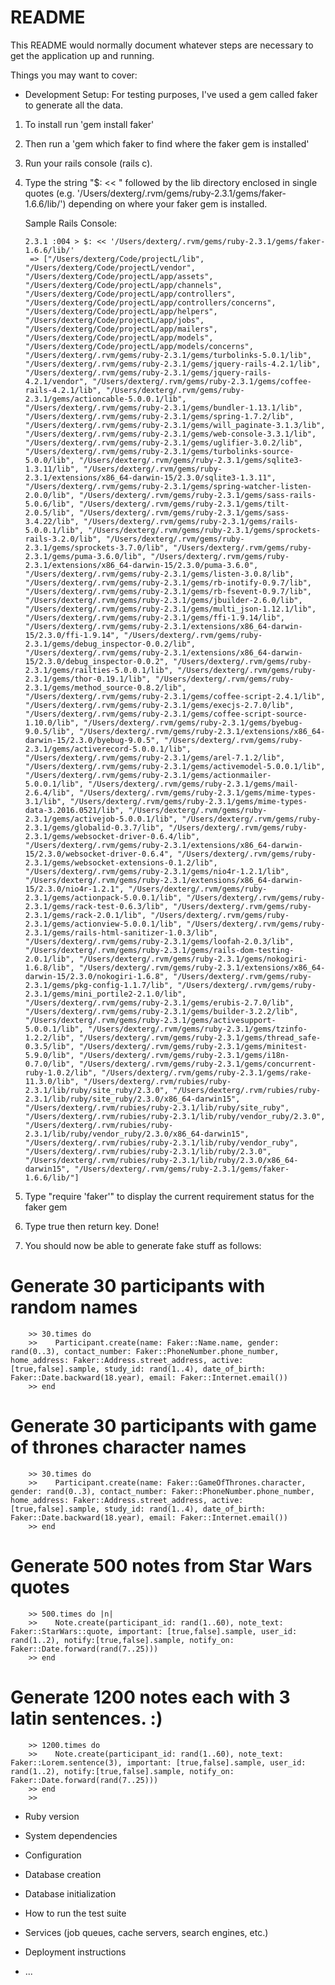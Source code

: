 # README

This README would normally document whatever steps are necessary to get the
application up and running.

Things you may want to cover:

* Development Setup:
For testing purposes, I've used a gem called faker to generate all the data.

1. To install run 'gem install faker'
2. Then run a 'gem which faker to find where the faker gem is installed'
3. Run your rails console (rails c).
4. Type the string "$: << " followed by the lib directory enclosed in single quotes (e.g. '/Users/dexterg/.rvm/gems/ruby-2.3.1/gems/faker-1.6.6/lib/') depending on where your faker gem is installed.

    Sample Rails Console:
    
    ```{r, engine='bash', count_lines}
    2.3.1 :004 > $: << '/Users/dexterg/.rvm/gems/ruby-2.3.1/gems/faker-1.6.6/lib/'
     => ["/Users/dexterg/Code/projectL/lib", "/Users/dexterg/Code/projectL/vendor", "/Users/dexterg/Code/projectL/app/assets", "/Users/dexterg/Code/projectL/app/channels", "/Users/dexterg/Code/projectL/app/controllers", "/Users/dexterg/Code/projectL/app/controllers/concerns", "/Users/dexterg/Code/projectL/app/helpers", "/Users/dexterg/Code/projectL/app/jobs", "/Users/dexterg/Code/projectL/app/mailers", "/Users/dexterg/Code/projectL/app/models", "/Users/dexterg/Code/projectL/app/models/concerns", "/Users/dexterg/.rvm/gems/ruby-2.3.1/gems/turbolinks-5.0.1/lib", "/Users/dexterg/.rvm/gems/ruby-2.3.1/gems/jquery-rails-4.2.1/lib", "/Users/dexterg/.rvm/gems/ruby-2.3.1/gems/jquery-rails-4.2.1/vendor", "/Users/dexterg/.rvm/gems/ruby-2.3.1/gems/coffee-rails-4.2.1/lib", "/Users/dexterg/.rvm/gems/ruby-2.3.1/gems/actioncable-5.0.0.1/lib", "/Users/dexterg/.rvm/gems/ruby-2.3.1/gems/bundler-1.13.1/lib", "/Users/dexterg/.rvm/gems/ruby-2.3.1/gems/spring-1.7.2/lib", "/Users/dexterg/.rvm/gems/ruby-2.3.1/gems/will_paginate-3.1.3/lib", "/Users/dexterg/.rvm/gems/ruby-2.3.1/gems/web-console-3.3.1/lib", "/Users/dexterg/.rvm/gems/ruby-2.3.1/gems/uglifier-3.0.2/lib", "/Users/dexterg/.rvm/gems/ruby-2.3.1/gems/turbolinks-source-5.0.0/lib", "/Users/dexterg/.rvm/gems/ruby-2.3.1/gems/sqlite3-1.3.11/lib", "/Users/dexterg/.rvm/gems/ruby-2.3.1/extensions/x86_64-darwin-15/2.3.0/sqlite3-1.3.11", "/Users/dexterg/.rvm/gems/ruby-2.3.1/gems/spring-watcher-listen-2.0.0/lib", "/Users/dexterg/.rvm/gems/ruby-2.3.1/gems/sass-rails-5.0.6/lib", "/Users/dexterg/.rvm/gems/ruby-2.3.1/gems/tilt-2.0.5/lib", "/Users/dexterg/.rvm/gems/ruby-2.3.1/gems/sass-3.4.22/lib", "/Users/dexterg/.rvm/gems/ruby-2.3.1/gems/rails-5.0.0.1/lib", "/Users/dexterg/.rvm/gems/ruby-2.3.1/gems/sprockets-rails-3.2.0/lib", "/Users/dexterg/.rvm/gems/ruby-2.3.1/gems/sprockets-3.7.0/lib", "/Users/dexterg/.rvm/gems/ruby-2.3.1/gems/puma-3.6.0/lib", "/Users/dexterg/.rvm/gems/ruby-2.3.1/extensions/x86_64-darwin-15/2.3.0/puma-3.6.0", "/Users/dexterg/.rvm/gems/ruby-2.3.1/gems/listen-3.0.8/lib", "/Users/dexterg/.rvm/gems/ruby-2.3.1/gems/rb-inotify-0.9.7/lib", "/Users/dexterg/.rvm/gems/ruby-2.3.1/gems/rb-fsevent-0.9.7/lib", "/Users/dexterg/.rvm/gems/ruby-2.3.1/gems/jbuilder-2.6.0/lib", "/Users/dexterg/.rvm/gems/ruby-2.3.1/gems/multi_json-1.12.1/lib", "/Users/dexterg/.rvm/gems/ruby-2.3.1/gems/ffi-1.9.14/lib", "/Users/dexterg/.rvm/gems/ruby-2.3.1/extensions/x86_64-darwin-15/2.3.0/ffi-1.9.14", "/Users/dexterg/.rvm/gems/ruby-2.3.1/gems/debug_inspector-0.0.2/lib", "/Users/dexterg/.rvm/gems/ruby-2.3.1/extensions/x86_64-darwin-15/2.3.0/debug_inspector-0.0.2", "/Users/dexterg/.rvm/gems/ruby-2.3.1/gems/railties-5.0.0.1/lib", "/Users/dexterg/.rvm/gems/ruby-2.3.1/gems/thor-0.19.1/lib", "/Users/dexterg/.rvm/gems/ruby-2.3.1/gems/method_source-0.8.2/lib", "/Users/dexterg/.rvm/gems/ruby-2.3.1/gems/coffee-script-2.4.1/lib", "/Users/dexterg/.rvm/gems/ruby-2.3.1/gems/execjs-2.7.0/lib", "/Users/dexterg/.rvm/gems/ruby-2.3.1/gems/coffee-script-source-1.10.0/lib", "/Users/dexterg/.rvm/gems/ruby-2.3.1/gems/byebug-9.0.5/lib", "/Users/dexterg/.rvm/gems/ruby-2.3.1/extensions/x86_64-darwin-15/2.3.0/byebug-9.0.5", "/Users/dexterg/.rvm/gems/ruby-2.3.1/gems/activerecord-5.0.0.1/lib", "/Users/dexterg/.rvm/gems/ruby-2.3.1/gems/arel-7.1.2/lib", "/Users/dexterg/.rvm/gems/ruby-2.3.1/gems/activemodel-5.0.0.1/lib", "/Users/dexterg/.rvm/gems/ruby-2.3.1/gems/actionmailer-5.0.0.1/lib", "/Users/dexterg/.rvm/gems/ruby-2.3.1/gems/mail-2.6.4/lib", "/Users/dexterg/.rvm/gems/ruby-2.3.1/gems/mime-types-3.1/lib", "/Users/dexterg/.rvm/gems/ruby-2.3.1/gems/mime-types-data-3.2016.0521/lib", "/Users/dexterg/.rvm/gems/ruby-2.3.1/gems/activejob-5.0.0.1/lib", "/Users/dexterg/.rvm/gems/ruby-2.3.1/gems/globalid-0.3.7/lib", "/Users/dexterg/.rvm/gems/ruby-2.3.1/gems/websocket-driver-0.6.4/lib", "/Users/dexterg/.rvm/gems/ruby-2.3.1/extensions/x86_64-darwin-15/2.3.0/websocket-driver-0.6.4", "/Users/dexterg/.rvm/gems/ruby-2.3.1/gems/websocket-extensions-0.1.2/lib", "/Users/dexterg/.rvm/gems/ruby-2.3.1/gems/nio4r-1.2.1/lib", "/Users/dexterg/.rvm/gems/ruby-2.3.1/extensions/x86_64-darwin-15/2.3.0/nio4r-1.2.1", "/Users/dexterg/.rvm/gems/ruby-2.3.1/gems/actionpack-5.0.0.1/lib", "/Users/dexterg/.rvm/gems/ruby-2.3.1/gems/rack-test-0.6.3/lib", "/Users/dexterg/.rvm/gems/ruby-2.3.1/gems/rack-2.0.1/lib", "/Users/dexterg/.rvm/gems/ruby-2.3.1/gems/actionview-5.0.0.1/lib", "/Users/dexterg/.rvm/gems/ruby-2.3.1/gems/rails-html-sanitizer-1.0.3/lib", "/Users/dexterg/.rvm/gems/ruby-2.3.1/gems/loofah-2.0.3/lib", "/Users/dexterg/.rvm/gems/ruby-2.3.1/gems/rails-dom-testing-2.0.1/lib", "/Users/dexterg/.rvm/gems/ruby-2.3.1/gems/nokogiri-1.6.8/lib", "/Users/dexterg/.rvm/gems/ruby-2.3.1/extensions/x86_64-darwin-15/2.3.0/nokogiri-1.6.8", "/Users/dexterg/.rvm/gems/ruby-2.3.1/gems/pkg-config-1.1.7/lib", "/Users/dexterg/.rvm/gems/ruby-2.3.1/gems/mini_portile2-2.1.0/lib", "/Users/dexterg/.rvm/gems/ruby-2.3.1/gems/erubis-2.7.0/lib", "/Users/dexterg/.rvm/gems/ruby-2.3.1/gems/builder-3.2.2/lib", "/Users/dexterg/.rvm/gems/ruby-2.3.1/gems/activesupport-5.0.0.1/lib", "/Users/dexterg/.rvm/gems/ruby-2.3.1/gems/tzinfo-1.2.2/lib", "/Users/dexterg/.rvm/gems/ruby-2.3.1/gems/thread_safe-0.3.5/lib", "/Users/dexterg/.rvm/gems/ruby-2.3.1/gems/minitest-5.9.0/lib", "/Users/dexterg/.rvm/gems/ruby-2.3.1/gems/i18n-0.7.0/lib", "/Users/dexterg/.rvm/gems/ruby-2.3.1/gems/concurrent-ruby-1.0.2/lib", "/Users/dexterg/.rvm/gems/ruby-2.3.1/gems/rake-11.3.0/lib", "/Users/dexterg/.rvm/rubies/ruby-2.3.1/lib/ruby/site_ruby/2.3.0", "/Users/dexterg/.rvm/rubies/ruby-2.3.1/lib/ruby/site_ruby/2.3.0/x86_64-darwin15", "/Users/dexterg/.rvm/rubies/ruby-2.3.1/lib/ruby/site_ruby", "/Users/dexterg/.rvm/rubies/ruby-2.3.1/lib/ruby/vendor_ruby/2.3.0", "/Users/dexterg/.rvm/rubies/ruby-2.3.1/lib/ruby/vendor_ruby/2.3.0/x86_64-darwin15", "/Users/dexterg/.rvm/rubies/ruby-2.3.1/lib/ruby/vendor_ruby", "/Users/dexterg/.rvm/rubies/ruby-2.3.1/lib/ruby/2.3.0", "/Users/dexterg/.rvm/rubies/ruby-2.3.1/lib/ruby/2.3.0/x86_64-darwin15", "/Users/dexterg/.rvm/gems/ruby-2.3.1/gems/faker-1.6.6/lib/"] 
    ```

5. Type "require 'faker'" to display the current requirement status for the faker gem
6. Type true then return key. Done!
7. You should now be able to generate fake stuff as follows:

# Generate 30 participants with random names
```{r, engine='bash', count_lines}
	>> 30.times do
	>>    Participant.create(name: Faker::Name.name, gender: rand(0..3), contact_number: Faker::PhoneNumber.phone_number, home_address: Faker::Address.street_address, active: [true,false].sample, study_id: rand(1..4), date_of_birth: Faker::Date.backward(18.year), email: Faker::Internet.email())
	>> end
```

# Generate 30 participants with game of thrones character names
```{r, engine='bash', count_lines}
	>> 30.times do
	>>    Participant.create(name: Faker::GameOfThrones.character, gender: rand(0..3), contact_number: Faker::PhoneNumber.phone_number, home_address: Faker::Address.street_address, active: [true,false].sample, study_id: rand(1..4), date_of_birth: Faker::Date.backward(18.year), email: Faker::Internet.email())
	>> end
```

# Generate 500 notes from Star Wars quotes
```{r, engine='bash', count_lines}
	>> 500.times do |n|
	>>    Note.create(participant_id: rand(1..60), note_text: Faker::StarWars::quote, important: [true,false].sample, user_id: rand(1..2), notify:[true,false].sample, notify_on: Faker::Date.forward(rand(7..25)))
	>> end
```

# Generate 1200 notes each with 3 latin sentences. :)
```{r, engine='bash', count_lines}
	>> 1200.times do
	>>    Note.create(participant_id: rand(1..60), note_text: Faker::Lorem.sentence(3), important: [true,false].sample, user_id: rand(1..2), notify:[true,false].sample, notify_on: Faker::Date.forward(rand(7..25)))
	>> end
	>> 
```

* Ruby version

* System dependencies

* Configuration

* Database creation

* Database initialization

* How to run the test suite

* Services (job queues, cache servers, search engines, etc.)

* Deployment instructions

* ...
